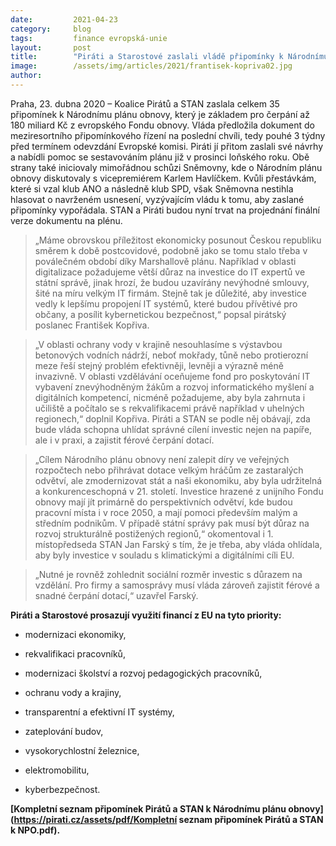 ```yaml
---
date:         2021-04-23
category:     blog
tags:         finance evropská-unie
layout:       post
title:        "Piráti a Starostové zaslali vládě připomínky k Národnímu plánu obnovy. 180 miliard z EU má jít na modernizaci země, ne lepení dluhů kabinetu"
image:        /assets/img/articles/2021/frantisek-kopriva02.jpg
author:       
---
```





Praha, 23. dubna 2020 – Koalice Pirátů a STAN zaslala celkem 35 připomínek k Národnímu plánu obnovy, který je základem pro čerpání až 180 miliard Kč z evropského Fondu obnovy. Vláda předložila dokument do meziresortního připomínkového řízení na poslední chvíli, tedy pouhé 3 týdny před termínem odevzdání Evropské komisi. Piráti jí přitom zaslali své návrhy a nabídli pomoc se sestavováním plánu již v prosinci loňského roku. Obě strany také iniciovaly mimořádnou schůzi Sněmovny, kde o Národním plánu obnovy diskutovaly s vicepremiérem Karlem Havlíčkem. Kvůli přestávkám, které si vzal klub ANO a následně klub SPD, však Sněmovna nestihla hlasovat o navrženém usnesení, vyzývajícím vládu k tomu, aby zaslané připomínky vypořádala. STAN a Piráti budou nyní trvat na projednání finální verze dokumentu na plénu.


> „Máme obrovskou příležitost ekonomicky posunout Českou republiku směrem k době postcovidové, podobně jako se tomu stalo třeba v poválečném období díky Marshallově plánu. Například v oblasti digitalizace požadujeme větší důraz na investice do IT expertů ve státní správě, jinak hrozí, že budou uzavírány nevýhodné smlouvy, šité na míru velkým IT firmám. Stejně tak je důležité, aby investice vedly k lepšímu propojení IT systémů, které budou přívětivé pro občany, a posílit kybernetickou bezpečnost,“ popsal pirátský poslanec František Kopřiva.


> „V oblasti ochrany vody v krajině nesouhlasíme s výstavbou betonových vodních nádrží, neboť  mokřady, tůně nebo protierozní meze řeší stejný problém efektivněji, levněji a výrazně méně invazivně. V oblasti vzdělávání oceňujeme fond pro poskytování IT vybavení znevýhodněným žákům a rozvoj informatického myšlení a digitálních kompetencí, nicméně požadujeme, aby byla zahrnuta i učiliště a počítalo se s rekvalifikacemi právě například v uhelných regionech,“ doplnil Kopřiva. Piráti a STAN se podle něj obávají, zda bude vláda schopna uhlídat správné cílení investic nejen na papíře, ale i v praxi, a zajistit férové čerpání dotací. 


> „Cílem Národního plánu obnovy není zalepit díry ve veřejných rozpočtech nebo přihrávat dotace velkým hráčům ze zastaralých odvětví, ale zmodernizovat stát a naši ekonomiku, aby byla udržitelná a konkurenceschopná v 21. století. Investice hrazené z unijního Fondu obnovy mají jít primárně do perspektivních odvětví, kde budou pracovní místa i v roce 2050, a mají pomoci především malým a středním podnikům. V případě státní správy pak musí být důraz na rozvoj strukturálně postižených regionů,“ okomentoval i 1. místopředseda STAN Jan Farský s tím, že je třeba, aby vláda ohlídala, aby byly investice v souladu s klimatickými a digitálními cíli EU.


> „Nutné je rovněž zohlednit sociální rozměr investic s důrazem na vzdělání. Pro firmy a samosprávy musí vláda zároveň zajistit férové a snadné čerpání dotací,“ uzavřel Farský.


**Piráti a Starostové prosazují využití financí z EU na tyto priority:**

* modernizaci ekonomiky, 

* rekvalifikaci pracovníků,

* modernizaci školství  a rozvoj pedagogických pracovníků, 

* ochranu vody a krajiny, 

* transparentní a efektivní IT systémy, 

* zateplování budov, 

* vysokorychlostní železnice, 

* elektromobilitu, 

* kyberbezpečnost. 


**[Kompletní seznam připomínek Pirátů a STAN k Národnímu plánu obnovy](https://pirati.cz/assets/pdf/Kompletní seznam připomínek Pirátů a STAN k NPO.pdf).**
